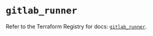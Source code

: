 # `gitlab_runner`

Refer to the Terraform Registry for docs: [`gitlab_runner`](https://registry.terraform.io/providers/gitlabhq/gitlab/17.7.0/docs/resources/runner).
